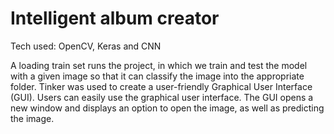 # Intelligent album creator

Tech used: OpenCV, Keras and CNN

A loading train set runs the project, in which we train and test the model with a given image so that it can classify the image into the appropriate folder. Tinker was used to create a user-friendly Graphical User Interface (GUI). Users can easily use the graphical user interface. The GUI opens a new window and displays an option to open the image, as well as predicting the image.

